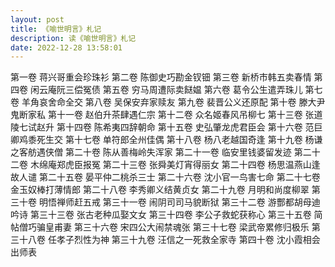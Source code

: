 ```yaml
---
layout: post
title: 《喻世明言》札记
description: 读《喻世明言》札记
date: 2022-12-28 13:58:01
---
```



第一卷 蒋兴哥重会珍珠衫
第二卷 陈御史巧勘金钗钿
第三卷 新桥市韩五卖春情
第四卷 闲云庵阮三偿冤债
第五卷 穷马周遭际卖餸媪
第六卷 葛令公生遣弄珠儿
第七卷 羊角哀舍命全交
第八卷 吴保安弃家赎友
第九卷 裴晋公义还原配
第十卷 滕大尹鬼断家私
第十一卷 赵伯升茶肆遇仁宗
第十二卷 众名姬春风吊柳七
第十三卷 张道陵七试赵升
第十四卷 陈希夷四辞朝命
第十五卷 史弘肇龙虎君臣会
第十六卷 范巨卿鸡黍死生交
第十七卷 单符郎全州佳偶
第十八卷 杨八老越国奇逢
第十九卷 杨谦之客舫遇侠僧
第二十卷 陈从善梅岭失浑家
第二十一卷 临安里钱婆留发迹
第二十二卷 木绵庵郑虎臣报冤
第二十三卷 张舜美灯宵得丽女
第二十四卷 杨思温燕山逢故人谴
第二十五卷 晏平仲二桃杀三士
第二十六卷 沈小官一鸟害七命
第二十七卷 金玉奴棒打薄情郎
第二十八卷 李秀卿义结黄贞女
第二十九卷 月明和尚度柳翠
第三十卷 明悟禅师赶五戒
第三十一卷 闹阴司司马貌断狱
第三十二卷 游酆都胡母迪吟诗
第三十三卷 张古老种瓜娶文女
第三十四卷 李公子救蛇获称心
第三十五卷 简帖僧巧骗皇甫妻
第三十六卷 宋四公大闹禁魂张
第三十七卷 梁武帝累修归极乐
第三十八卷 任孝子烈性为神
第三十九卷 汪信之一死救全家寺
第四十卷 沈小霞相会出师表